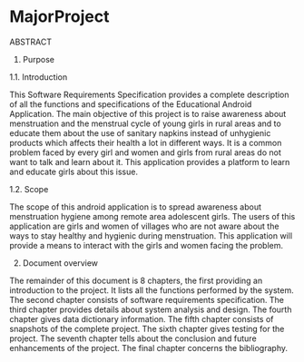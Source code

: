 # MajorProject
ABSTRACT
 
1. Purpose 

1.1. Introduction 

This Software Requirements Specification provides a complete description of all the functions and specifications of the Educational Android Application.
The main objective of this project is to raise awareness about menstruation and the menstrual cycle of young girls in rural areas and to educate them about the use of sanitary napkins instead of unhygienic products which affects their health a lot in different ways. It is a common problem faced by every girl and women and girls from rural areas do not want to talk and learn about it. This application provides a platform to learn and educate girls about this issue. 


1.2. Scope 

The scope of this android application is to spread awareness about menstruation hygiene among remote area adolescent girls. The users of this application are girls and women of villages who are not aware about the ways to stay healthy and hygienic during menstruation. This application will provide a means to interact with the girls and women facing the problem.


2. Document overview 

The remainder of this document is 8 chapters, the first providing an introduction to the project. It lists all the functions performed by the system. The second chapter consists of software requirements specification. The third chapter provides details about system analysis and design. The fourth chapter gives data dictionary information. The fifth chapter consists of snapshots of the complete project. The sixth chapter gives testing for the project. The seventh chapter tells about the conclusion and future enhancements of the project. The final chapter concerns the bibliography.

